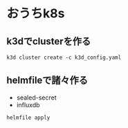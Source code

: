 # おうちk8s
## k3dでclusterを作る

```
k3d cluster create -c k3d_config.yaml
```

## helmfileで諸々作る

- sealed-secret
- influxdb

```
helmfile apply
```
